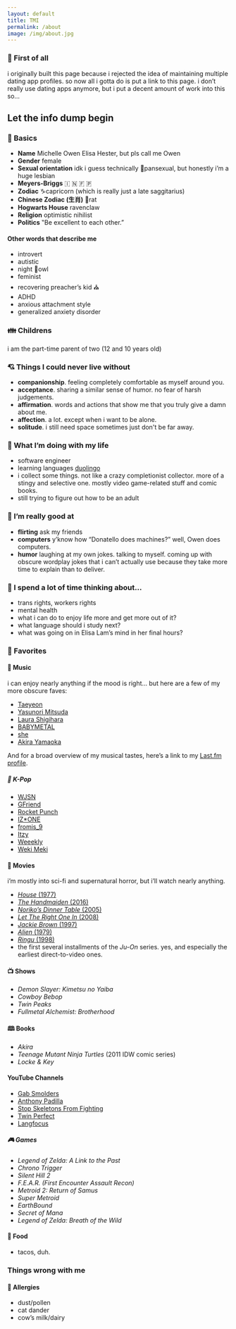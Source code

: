 ```yaml
---
layout: default
title: TMI
permalink: /about
image: /img/about.jpg
---
```


### 🏁 First of all

i originally built this page because i rejected the idea of maintaining multiple
dating app profiles. so now all i gotta do is put a link to this page. i don’t really use dating apps anymore, but i put a decent amount of work into this so…

## Let the info dump begin

### 🔰 Basics

- **Name** Michelle Owen Elisa Hester, but pls call me Owen
- **Gender** female
- **Sexual orientation** idk i guess technically 🍳pansexual, but honestly i’m a huge lesbian
- **Meyers-Briggs** 🇮 🇳 🇫 🇵
- **Zodiac** ♑capricorn (which is really just a late saggitarius)
- **Chinese Zodiac (生肖)** 🐀rat
- **Hogwarts House** ravenclaw
- **Religion** optimistic nihilist
- **Politics** ‟Be excellent to each other.”

#### Other words that describe me

- introvert
- autistic
- night 🦉owl
- feminist
- recovering preacher’s kid ⛪
- ADHD
- anxious attachment style
- generalized anxiety disorder

### 👪 Childrens

i am the part-time parent of two (12 and 10 years old)

### 💘 Things I could never live without

- **companionship**. feeling completely comfortable as myself around you.
- **acceptance**. sharing a similar sense of humor. no fear of harsh judgements.
- **affirmation**. words and actions that show me that you truly give a damn about me.
- **affection**. a lot. except when i want to be alone.
- **solitude**. i still need space sometimes just don't be far away.

### 💼 What I’m doing with my life

- software engineer
- learning languages [duolingo](https://www.duolingo.com/radsectors)
- i collect some things. not like a crazy completionist collector. more of a stingy and selective one. mostly video game-related stuff and comic books.
- still trying to figure out how to be an adult

### 💯 I’m really good at

- **flirting** ask my friends
- **computers** y’know how “Donatello does machines?” well, Owen does computers.
- **humor** laughing at my own jokes. talking to myself. coming up with obscure wordplay jokes that i can’t actually use because they take more time to explain than to deliver.

### 🤔 I spend a lot of time thinking about…

- trans rights, workers rights
- mental health
- what i can do to enjoy life more and get more out of it?
- what language should i study next?
- what was going on in Elisa Lam’s mind in her final hours?

### 💖 Favorites

#### 🎼 Music

i can enjoy nearly anything if the mood is right… but here are a few of my more obscure faves:

- [Taeyeon](https://youtu.be/im1UUY8dQIk)
- [Yasunori Mitsuda](https://en.wikipedia.org/wiki/Yasunori_Mitsuda)
- [Laura Shigihara](https://www.youtube.com/user/supershigi)
- [BABYMETAL](http://www.babymetal.com)
- [she](http://www.shemusic.org)
- [Akira Yamaoka](http://www.akirayamaoka.jp)

And for a broad overview of my musical tastes, here’s a link to my [Last.fm profile](https://www.last.fm/user/radsectors).

##### 🎤 K-Pop

- [WJSN](https://open.spotify.com/playlist/4X9BuuUuvHOzYQ792qfAtE)
- [GFriend](https://open.spotify.com/playlist/4AAU2YGPBVcxTcyYkkYHKW)
- [Rocket Punch](https://open.spotify.com/playlist/6cwU4nR0yS51ewCSIgj4mn)
- [IZ*ONE](https://open.spotify.com/playlist/6wzWIzdiPYiRCTmB3xMy9t)
- [fromis_9](https://open.spotify.com/playlist/4KbfrozzYgx9ZNuW8ogyA6)
- [Itzy](https://open.spotify.com/playlist/02cxoHaR8klgevR8nQtDdB)
- [Weeekly](https://open.spotify.com/playlist/2HsXoLQR8adksRBA2s02hG)
- [Weki Meki](https://open.spotify.com/playlist/32RK2Iteo7TAO7DZEnyW9B)

#### 🎦 Movies

i’m mostly into sci-fi and supernatural horror, but i’ll watch nearly anything.

- [_House_ (1977)](https://youtu.be/WQ_Yo06kIIA)
- [_The Handmaiden_ (2016)](https://youtu.be/whldChqCsYk)
- [_Noriko’s Dinner Table_ (2005)](https://youtu.be/xRmpIwJQLFw)
- [_Let The Right One In_ (2008)](https://youtu.be/ICp4g9p_rgo)
- [_Jackie Brown_ (1997)](https://youtu.be/HlAECQzTkfY)
- [_Alien_ (1979)](https://youtu.be/LjLamj-b0I8)
- [_Ringu_ (1998)](https://youtu.be/JruLV_Wjkp4)
- the first several installments of the _Ju-On_ series. yes, and especially the earliest direct-to-video ones.

#### 📺 Shows

- _Demon Slayer: Kimetsu no Yaiba_
- _Cowboy Bebop_
- _Twin Peaks_
- _Fullmetal Alchemist: Brotherhood_

#### 🕮 Books

- _Akira_
- _Teenage Mutant Ninja Turtles_ (2011 IDW comic series)
- _Locke & Key_

#### YouTube Channels

- [Gab Smolders](https://www.youtube.com/c/GabSmolders)
- [Anthony Padilla](https://www.youtube.com/user/AnthonyPadilla)
- [Stop Skeletons From Fighting](https://www.youtube.com/user/lophatjello)
- [Twin Perfect](https://www.youtube.com/user/TwinPerfectChannel)
- [Langfocus](https://www.youtube.com/channel/UCNhX3WQEkraW3VHPyup8jkQ)

##### 🎮 Games

- _Legend of Zelda: A Link to the Past_
- _Chrono Trigger_
- _Silent Hill 2_
- _F.E.A.R. (First Encounter Assault Recon)_
- _Metroid 2: Return of Samus_
- _Super Metroid_
- _EarthBound_
- _Secret of Mana_
- _Legend of Zelda: Breath of the Wild_

#### 🍴 Food

- tacos, duh.

### Things wrong with me

#### 🦠 Allergies

- dust/pollen
- cat dander
- cow’s milk/dairy
